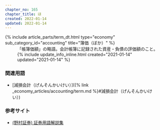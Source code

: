 ```yaml
---
chapter_no: 165
chapter_title: ほ
created: 2022-01-14
updated: 2022-01-14
---
```

<dl>
  {% include article_parts/term_dt.html type="economy" sub_category_id="accounting" title="簿価（ぼか）" %}
  <dd markdown="span">
  「帳簿価額」の略語。会計帳簿に記録された資産・負債の評価額のこと。
  {% include update_info_inline.html created="2021-01-14" updated="2021-01-14" %}
  </dd>
</dl>

### 関連用語
- [減損会計（げんそんかいけい）]({% link _economy_articles/accounting/term.md %}#減損会計（げんそんかいけい）)

### 参考サイト
- [(野村証券) 証券用語解説集](https://www.nomura.co.jp/terms/japan/ho/boka.html)
